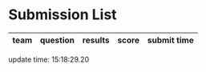 # Submission List
team    | question  | results  | score | submit time
------|-----:|-----:| ----:|-----


update time: 15:18:29.20 

